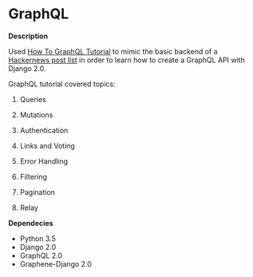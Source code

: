 # GraphQL

**Description**

Used [How To GraphQL Tutorial](https://www.howtographql.com/graphql-python/0-introduction/) to mimic the basic backend of a [Hackernews post list](https://news.ycombinator.com/) in order to learn how to create a GraphQL API with Django 2.0. 

GraphQL tutorial covered topics:

1. Queries

2. Mutations

3. Authentication

4. Links and Voting

5. Error Handling

6. Filtering

7. Pagination

8. Relay


**Dependecies**

* Python 3.5
* Django 2.0
* GraphQL 2.0
* Graphene-Django 2.0


